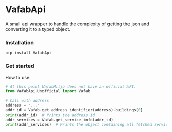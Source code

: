# VafabApi
A small api wrapper to handle the complexity of getting the json and converting it to a typed object.

### Installation
```
pip install VafabApi
```

### Get started
How to use:

```Python
# At this point VafabMiljö does not have an official API.
from VafabApi.Unofficial import Vafab

# Call with address
address = "..."
addr_id = Vafab.get_address_identifier(address).buildings[0]
print(addr_id)  # Prints the address id
addr_services = Vafab.get_service_info(addr_id)
print(addr_services)  # Prints the object containing all fetched services
```